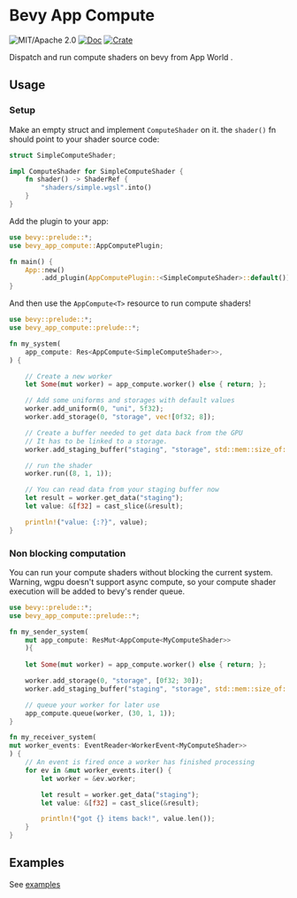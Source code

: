 # Bevy App Compute

![MIT/Apache 2.0](https://img.shields.io/badge/license-MIT%2FApache-blue.svg)
[![Doc](https://docs.rs/bevy_app_compute/badge.svg)](https://docs.rs/bevy_app_compute)
[![Crate](https://img.shields.io/crates/v/bevy_app_compute.svg)](https://crates.io/crates/bevy_app_compute)


Dispatch and run compute shaders on bevy from App World .

## Usage

### Setup

Make an empty struct and implement `ComputeShader` on it. the `shader()` fn should point to your shader source code:
```rust
struct SimpleComputeShader;

impl ComputeShader for SimpleComputeShader {
    fn shader() -> ShaderRef {
        "shaders/simple.wgsl".into()
    }
}
```

Add the plugin to your app:

```rust
use bevy::prelude::*;
use bevy_app_compute::AppComputePlugin;

fn main() {
    App::new()
        .add_plugin(AppComputePlugin::<SimpleComputeShader>::default());
}
```

And then use the `AppCompute<T>` resource to run compute shaders!

```rust
use bevy::prelude::*;
use bevy_app_compute::prelude::*;

fn my_system(
    app_compute: Res<AppCompute<SimpleComputeShader>>,
) {

    // Create a new worker
    let Some(mut worker) = app_compute.worker() else { return; };

    // Add some uniforms and storages with default values
    worker.add_uniform(0, "uni", 5f32);
    worker.add_storage(0, "storage", vec![0f32; 8]);

    // Create a buffer needed to get data back from the GPU
    // It has to be linked to a storage.
    worker.add_staging_buffer("staging", "storage", std::mem::size_of::<f32>() * 8);

    // run the shader
    worker.run((8, 1, 1));

    // You can read data from your staging buffer now
    let result = worker.get_data("staging");
    let value: &[f32] = cast_slice(&result);

    println!("value: {:?}", value);
}
```


### Non blocking computation

You can run your compute shaders without blocking the current system. Warning, wgpu doesn't support async compute, so your compute shader execution will be added to bevy's render queue.

```rust
use bevy::prelude::*;
use bevy_app_compute::prelude::*;

fn my_sender_system(
    mut app_compute: ResMut<AppCompute<MyComputeShader>>
    ){
    
    let Some(mut worker) = app_compute.worker() else { return; };

    worker.add_storage(0, "storage", [0f32; 30]);
    worker.add_staging_buffer("staging", "storage", std::mem::size_of::<f32>() * 30);

    // queue your worker for later use
    app_compute.queue(worker, (30, 1, 1));
}

fn my_receiver_system(
mut worker_events: EventReader<WorkerEvent<MyComputeShader>>
) {
    // An event is fired once a worker has finished processing
    for ev in &mut worker_events.iter() {
        let worker = &ev.worker;

        let result = worker.get_data("staging");
        let value: &[f32] = cast_slice(&result);

        println!("got {} items back!", value.len());
    }
}
```

## Examples

See [examples](https://github.com/kjolnyr/bevy_app_compute/tree/main/examples)

